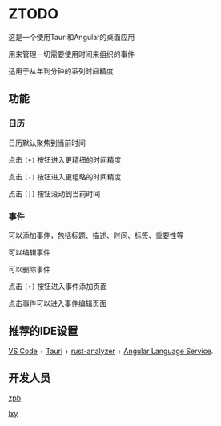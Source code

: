 # ZTODO

这是一个使用Tauri和Angular的桌面应用

用来管理一切需要使用时间来组织的事件

适用于从年到分钟的系列时间精度

## 功能

### 日历

日历默认聚焦到当前时间

点击 `(+)` 按钮进入更精细的时间精度

点击 `(-)` 按钮进入更粗略的时间精度

点击 `[|]` 按钮滚动到当前时间

### 事件

可以添加事件，包括标题、描述、时间、标签、重要性等

可以编辑事件

可以删除事件

点击 `[+]` 按钮进入事件添加页面

点击事件可以进入事件编辑页面

## 推荐的IDE设置

[VS Code](https://code.visualstudio.com/) + [Tauri](https://marketplace.visualstudio.com/items?itemName=tauri-apps.tauri-vscode) + [rust-analyzer](https://marketplace.visualstudio.com/items?itemName=rust-lang.rust-analyzer) + [Angular Language Service](https://marketplace.visualstudio.com/items?itemName=Angular.ng-template).

## 开发人员

[zpb](https://github.com/zpb911km)

[lxy](https://github.com/fly-960452909)
